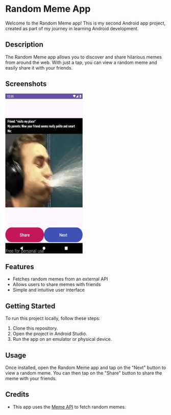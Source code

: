 # Random Meme App

Welcome to the Random Meme app! This is my second Android app project, created as part of my journey in learning Android development.

## Description

The Random Meme app allows you to discover and share hilarious memes from around the web. With just a tap, you can view a random meme and easily share it with your friends.

## Screenshots

<div style="display: grid; grid-template-columns: repeat(2, 1fr); grid-gap: 20px;">
  <img src="screenshots/memes.png" alt="Input recipient's name" width="250" height="500"/>


</div>

## Features

- Fetches random memes from an external API
- Allows users to share memes with friends
- Simple and intuitive user interface

## Getting Started

To run this project locally, follow these steps:

1. Clone this repository.
2. Open the project in Android Studio.
3. Run the app on an emulator or physical device.

## Usage

Once installed, open the Random Meme app and tap on the "Next" button to view a random meme. You can then tap on the "Share" button to share the meme with your friends.

## Credits

- This app uses the [Meme API](https://meme-api.com/gimme) to fetch random memes.

